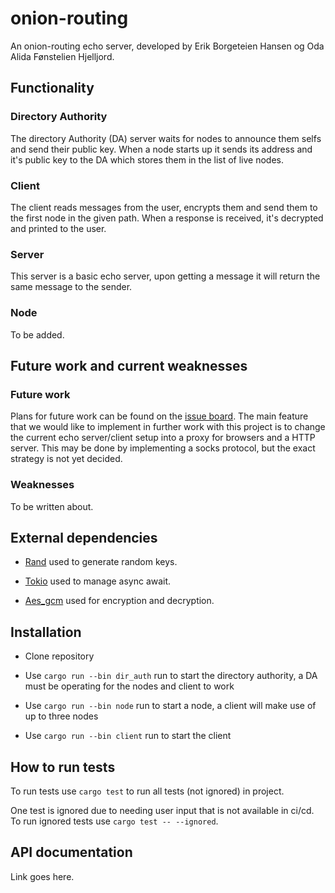 # onion-routing

An onion-routing echo server, developed by Erik Borgeteien Hansen og Oda Alida Fønstelien Hjelljord.

## Functionality

### Directory Authority

The directory Authority (DA) server waits for nodes to announce them selfs and send their public key. When a node starts up it sends its address and it's public key to the DA  which stores them in the list of live nodes.

### Client

The client reads messages from the user, encrypts them and send them to the first node  in the given path. When a response is received, it's decrypted and printed to the user.

### Server

This server is a basic echo server, upon getting a message it will return the same message to the sender.

### Node

To be added.

## Future work and current weaknesses

### Future work

Plans for future work can be found on the [issue board](https://github.com/erikbhan/onion-routing/issues). The main feature that we would like to implement in further work with this project is to change the current echo server/client setup into a proxy for browsers and a HTTP server. This may be done by implementing a socks protocol, but the exact strategy is not yet decided.

### Weaknesses

To be written about.

## External dependencies

- [Rand](https://docs.rs/rand/latest/rand/) used to generate random keys.

- [Tokio](https://docs.rs/tokio/latest/tokio/) used to manage async await.

- [Aes_gcm](https://docs.rs/aes-gcm/latest/aes_gcm/) used for encryption and decryption.

## Installation

- Clone repository

- Use ``cargo run --bin dir_auth`` run to start the directory authority, a DA must be operating for the nodes and client to work

- Use ``cargo run --bin node`` run to start a node, a client will make use of up to three nodes

- Use ``cargo run --bin client`` run to start the client

## How to run tests

To run tests use ``cargo test`` to run all tests (not ignored) in project.

One test is ignored due to needing user input that is not available in ci/cd. To run ignored tests use ``cargo test -- --ignored``.

## API documentation

Link goes here.
